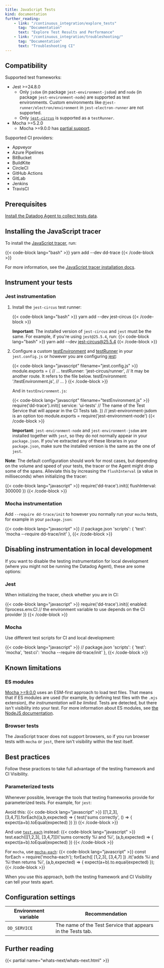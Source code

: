 ```yaml
---
title: JavaScript Tests
kind: documentation
further_reading:
    - link: "/continuous_integration/explore_tests"
      tag: "Documentation"
      text: "Explore Test Results and Performance"
    - link: "/continuous_integration/troubleshooting/"
      tag: "Documentation"
      text: "Troubleshooting CI"
---
```


## Compatibility

Supported test frameworks:
* Jest >=24.8.0
  * Only `jsdom` (in package `jest-environment-jsdom`) and `node` (in package `jest-environment-node`) are supported as test environments. Custom environments like `@jest-runner/electron/environment` in `jest-electron-runner` are not supported.
  * Only [`jest-circus`][1] is supported as a `testRunner`.
* Mocha >=5.2.0
  * Mocha >=9.0.0 has [partial support](#known-limitations).

Supported CI providers:
* Appveyor
* Azure Pipelines
* BitBucket
* BuildKite
* CircleCI
* GitHub Actions
* GitLab
* Jenkins
* TravisCI

## Prerequisites

[Install the Datadog Agent to collect tests data][2].

## Installing the JavaScript tracer

To install the [JavaScript tracer][3], run:

{{< code-block lang="bash" >}}
yarn add --dev dd-trace
{{< /code-block >}}

For more information, see the [JavaScript tracer installation docs][4].

## Instrument your tests

### Jest instrumentation

1. Install the `jest-circus` test runner:

    {{< code-block lang="bash" >}}
yarn add --dev jest-circus
{{< /code-block >}}


    **Important**: The installed version of `jest-circus` and `jest` must be the same. For example, if you're using `jest@25.5.4`, run:
    {{< code-block lang="bash" >}}
yarn add --dev jest-circus@25.5.4
{{< /code-block >}}

2. Configure a custom [testEnvironment][5] and [testRunner][6] in your `jest.config.js` or however you are configuring [jest][7]:

    {{< code-block lang="javascript" filename="jest.config.js" >}}
module.exports = {
  // ...
  testRunner: 'jest-circus/runner',
  // It may be another route. It refers to the file below.
  testEnvironment: '<rootDir>/testEnvironment.js',
  // ...
}
{{< /code-block >}}

    And in `testEnvironment.js`:

    {{< code-block lang="javascript" filename="testEnvironment.js" >}}
require('dd-trace').init({
  service: 'ui-tests' // The name of the Test Service that will appear in the CI Tests tab.
})
// jest-environment-jsdom is an option too
module.exports = require('jest-environment-node')
{{< /code-block >}}

    **Important**: `jest-environment-node` and `jest-environment-jsdom` are installed together with `jest`, so they do not normally appear in your `package.json`. If you've extracted any of these libraries in your `package.json`, make sure the installed version is the same as the one of `jest`.

**Note**: The default configuration should work for most cases, but depending on the volume and speed of your tests, the tracer or the Agent might drop some of the spans. Alleviate this by increasing the `flushInterval` (a value in milliseconds) when initializing the tracer:

{{< code-block lang="javascript" >}}
require('dd-trace').init({
  flushInterval: 300000
})
{{< /code-block >}}

### Mocha instrumentation

Add `--require dd-trace/init` to however you normally run your `mocha` tests, for example in your `package.json`:

{{< code-block lang="javascript" >}}
// package.json
'scripts': {
  'test': 'mocha --require dd-trace/init'
},
{{< /code-block >}}

## Disabling instrumentation in local development

If you want to disable the testing instrumentation for local development (where you might not be running the Datadog Agent), these are some options:

### Jest

When initializing the tracer, check whether you are in CI:

{{< code-block lang="javascript" >}}
require('dd-trace').init({
  enabled: !!process.env.CI // the environment variable to use depends on the CI provider
})
{{< /code-block >}}

### Mocha

Use different test scripts for CI and local development:

{{< code-block lang="javascript" >}}
// package.json
'scripts': {
  'test': 'mocha',
  'test:ci': 'mocha --require dd-trace/init'
},
{{< /code-block >}}

## Known limitations

### ES modules
[Mocha >=9.0.0][8] uses an ESM-first approach to load test files. That means that if ES modules are used (for example, by defining test files with the `.mjs` extension), _the instrumentation will be limited_. Tests are detected, but there isn't visibility into your test. For more information about ES modules, see [the NodeJS documentation][9].

### Browser tests
The JavaScript tracer does not support browsers, so if you run browser tests with `mocha` or `jest`, there isn't visibility within the test itself.

## Best practices

Follow these practices to take full advantage of the testing framework and CI Visibility.


### Parameterized tests

Whenever possible, leverage the tools that testing frameworks provide for parameterized tests. For example, for `jest`:

Avoid this:
{{< code-block lang="javascript" >}}
[[1,2,3], [3,4,7]].forEach((a,b,expected) => {
  test('sums correctly', () => {
    expect(a+b).toEqual(expected)
  })
})
{{< /code-block >}}

And use [`test.each`][10] instead:
{{< code-block lang="javascript" >}}
test.each([[1,2,3], [3,4,7]])('sums correctly %i and %i', (a,b,expected) => {
  expect(a+b).toEqual(expected)
})
{{< /code-block >}}

For `mocha`, use [`mocha-each`][11]:
{{< code-block lang="javascript" >}}
const forEach = require('mocha-each');
forEach([
  [1,2,3],
  [3,4,7]
])
.it('adds %i and %i then returns %i', (a,b,expected) => {
  expect(a+b).to.equal(expected)
});
{{< /code-block >}}

When you use this approach, both the testing framework and CI Visibility can tell your tests apart.


## Configuration settings

| Environment variable           | Recommendation                                                         |
|--------------------------------|------------------------------------------------------------------------|
| `DD_SERVICE`                   | The name of the Test Service that appears in the Tests tab.     |

## Further reading

{{< partial name="whats-next/whats-next.html" >}}

[1]: https://github.com/facebook/jest/tree/master/packages/jest-circus
[2]: /continuous_integration/setup_tests/agent/
[3]: https://github.com/DataDog/dd-trace-js
[4]: /tracing/setup_overview/setup/nodejs
[5]: https://jestjs.io/docs/en/configuration#testenvironment-string
[6]: https://jestjs.io/docs/en/configuration#testrunner-string
[7]: https://jestjs.io/docs/en/configuration
[8]: https://github.com/mochajs/mocha/releases/tag/v9.0.0
[9]: https://nodejs.org/api/packages.html#packages_determining_module_system
[10]: https://jestjs.io/docs/api#testeachtablename-fn-timeout
[11]: https://github.com/ryym/mocha-each
